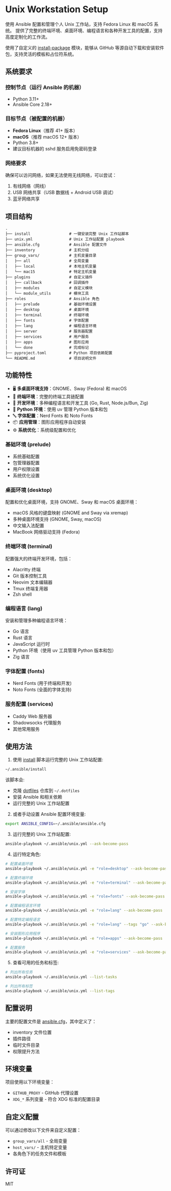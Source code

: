 # Unix Workstation Setup

使用 Ansible 配置和管理个人 Unix 工作站，支持 Fedora Linux 和 macOS 系统。
提供了完整的终端环境、桌面环境、编程语言和各种开发工具的配置，支持高度定制化的工作流。

使用了自定义的 [install-package] 模块，能够从 GitHub 等源自动下载和安装软件包，支持灵活的模板和占位符系统。

## 系统要求

### 控制节点（运行 Ansible 的机器）

- Python 3.11+
- Ansible Core 2.18+

### 目标节点（被配置的机器）

- **Fedora Linux**（推荐 41+ 版本）
- **macOS**（推荐 macOS 12+ 版本）
- Python 3.8+
- 建议目标机器的 sshd 服务启用免密码登录

### 网络要求

确保可以访问网络，如果无法使用无线网络，可以尝试：

1. 有线网络（网线）
2. USB 网络共享（USB 数据线 + Android USB 调试）
3. 蓝牙网络共享

## 项目结构

```
.
├── install                 # 一键安装完整 Unix 工作站脚本
├── unix.yml                # Unix 工作站配置 playbook
├── ansible.cfg             # Ansible 配置文件
├── inventory               # 主机分组
├── group_vars/             # 主机变量目录
│   ├── all                 # 全局变量
│   ├── local               # 本地主机变量
│   └── mac15               # 特定主机变量
├── plugins                 # 自定义插件
│   ├── callback            # 回调插件
│   ├── modules             # 自定义模块
│   └── module_utils        # 模块工具
├── roles                   # Ansible 角色
│   ├── prelude             # 基础环境设置
│   ├── desktop             # 桌面环境
│   ├── terminal            # 终端环境
│   ├── fonts               # 字体配置
│   ├── lang                # 编程语言环境
│   ├── server              # 服务器配置
│   ├── services            # 用户服务
│   ├── apps                # 图形应用
│   └── done                # 完成标记
├── pyproject.toml          # Python 项目依赖配置
└── README.md               # 项目说明文件
```

## 功能特性

- 🖥️ **多桌面环境支持**：GNOME、Sway (Fedora) 和 macOS
- 🐣 **终端环境**：完整的终端工具链配置
- 📝 **开发环境**：多种编程语言和开发工具 (Go, Rust, Node.js/Bun, Zig)
- 🐍 **Python 环境**：使用 uv 管理 Python 版本和包
- 🔤 **字体配置**：Nerd Fonts 和 Noto Fonts
- 📦 **应用管理**：图形应用程序自动安装
- ⚙️ **系统优化**：系统级配置和优化

### 基础环境 (prelude)

- 系统基础配置
- 包管理器配置
- 用户权限设置
- 系统优化设置

### 桌面环境 (desktop)

配置和优化桌面环境，支持 GNOME、Sway 和 macOS 桌面环境：

- macOS 风格的键盘映射 (GNOME and Sway via xremap)
- 多种桌面环境支持 (GNOME, Sway, macOS)
- 中文输入法配置
- MacBook 网络驱动支持 (Fedora)

### 终端环境 (terminal)

配置强大的终端开发环境，包括：

- Alacritty 终端
- Git 版本控制工具
- Neovim 文本编辑器
- Tmux 终端复用器
- Zsh shell

### 编程语言 (lang)

安装和管理多种编程语言环境：

- Go 语言
- Rust 语言
- JavaScript 运行时
- Python 环境（使用 uv 工具管理 Python 版本和包）
- Zig 语言

### 字体配置 (fonts)

- Nerd Fonts (用于终端和开发)
- Noto Fonts (全面的字体支持)

### 服务配置 (services)

- Caddy Web 服务器
- Shadowsocks 代理服务
- 其他常用服务

## 使用方法

1. 使用 [install](https://github.com/ueaner/dotfiles/blob/main/.ansible/install) 脚本运行完整的 Unix 工作站配置:

```bash
~/.ansible/install
```

该脚本会:

- 克隆 [dotfiles] 仓库到 `~/.dotfiles`
- 安装 Ansible 和相关依赖
- 运行完整的 Unix 工作站配置

2. 或者手动设置 Ansible 配置环境变量:

```bash
export ANSIBLE_CONFIG=~/.ansible/ansible.cfg
```

3. 运行完整的 Unix 工作站配置:

```bash
ansible-playbook ~/.ansible/unix.yml --ask-become-pass
```

4. 运行特定角色:

```bash
# 配置桌面环境
ansible-playbook ~/.ansible/unix.yml -e "role=desktop" --ask-become-pass

# 配置终端环境
ansible-playbook ~/.ansible/unix.yml -e "role=terminal" --ask-become-pass

# 安装字体
ansible-playbook ~/.ansible/unix.yml -e "role=fonts" --ask-become-pass

# 配置编程语言环境
ansible-playbook ~/.ansible/unix.yml -e "role=lang" --ask-become-pass

# 配置特定编程语言
ansible-playbook ~/.ansible/unix.yml -e "role=lang" --tags "go" --ask-become-pass

# 安装图形应用程序
ansible-playbook ~/.ansible/unix.yml -e "role=apps" --ask-become-pass

# 配置服务
ansible-playbook ~/.ansible/unix.yml -e "role=services" --ask-become-pass
```

5. 查看可用的任务和标签:

```bash
# 列出所有任务
ansible-playbook ~/.ansible/unix.yml --list-tasks

# 列出所有标签
ansible-playbook ~/.ansible/unix.yml --list-tags
```

## 配置说明

主要的配置文件是 [ansible.cfg]，其中定义了：

- inventory 文件位置
- 插件路径
- 临时文件目录
- 权限提升方法

## 环境变量

项目使用以下环境变量：

- `GITHUB_PROXY` - GitHub 代理设置
- `XDG_*` 系列变量 - 符合 XDG 标准的配置目录

## 自定义配置

可以通过修改以下文件来自定义配置：

- `group_vars/all` - 全局变量
- `host_vars/` - 主机特定变量
- 各角色下的任务文件和模板

## 许可证

MIT

[dotfiles]: https://github.com/ueaner/dotfiles
[install-package]: https://github.com/ueaner/dotfiles/blob/main/.ansible/plugins/modules/install-package.py
[ansible.cfg]: https://github.com/ueaner/dotfiles/blob/main/.ansible/ansible.cfg
